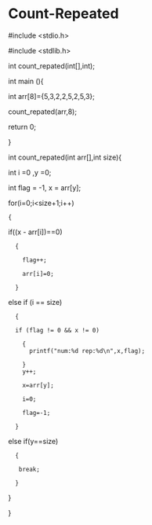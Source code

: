 # Count-Repeated 

#include <stdio.h>

#include <stdlib.h>

int count_repated(int[],int);

int main (){


int arr[8]={5,3,2,2,5,2,5,3};


count_repated(arr,8);

return 0;

}

int count_repated(int arr[],int size){

int i =0 ,y =0;

int flag = -1, x = arr[y];

for(i=0;i<size+1;i++)

    {
    
   if((x - arr[i])==0)
   
      {
      
        flag++;
        
        arr[i]=0;
        
      }
      
  else if (i == size)
  
      {

      if (flag != 0 && x != 0)
      
        {
          printf("num:%d rep:%d\n",x,flag);
          
        }
        y++;
        
        x=arr[y];
        
        i=0;
        
        flag=-1;
        
      }
  else if(y==size)
  
      {
      
       break;
       
      }
      
}


}

